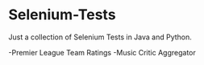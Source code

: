 # Selenium-Tests
Just a collection of Selenium Tests in Java and Python.

-Premier League Team Ratings
-Music Critic Aggregator